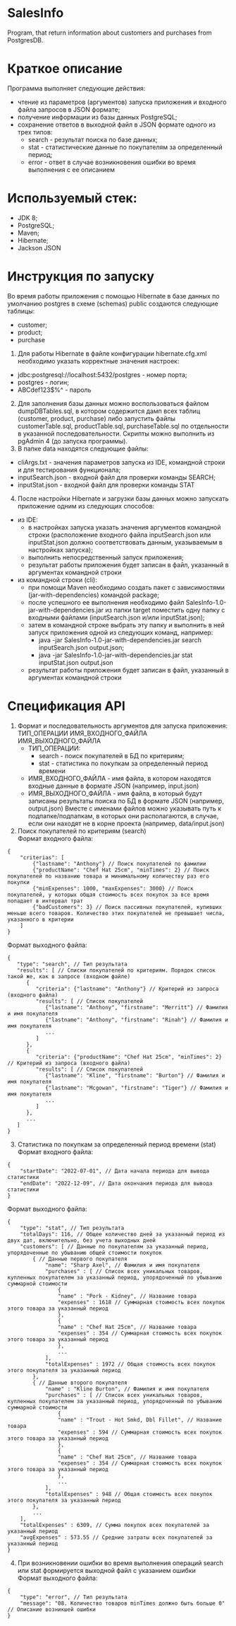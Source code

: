 # SalesInfo
Program, that return information about customers and purchases from PostgresDB.

# Краткое описание
Программа выполняет следующие действия:
* чтение из параметров (аргументов) запуска приложения и входного файла запросов в JSON формате;
* получение информации из базы данных PostgreSQL;
* сохранение ответов в выходной файл в JSON формате одного из трех типов:
    - search - результат поиска по базе данных;
    - stat - статистические данные по покупателям за определенный период;
    - error - ответ в случае возникновения ошибки во время выполнения с ее описанием

# Используемый стек:
* JDK 8;
* PostgreSQL;
* Maven;
* Hibernate;
* Jackson JSON

# Инструкция по запуску

Во время работы приложения с помощью Hibernate в базе данных по умолчанию postgres в схеме (schemas) public
создаются следующие таблицы:
* customer;
* product;
* purchase

1. Для работы Hibernate в файле конфигурации hibernate.cfg.xml необходимо указать корректные
значения настроек:
* <property name="connection.url">jdbc:postgresql://localhost:5432/postgres</property> - номер порта;
* <property name="connection.username">postgres</property> - логин;
* <property name="connection.password">ABCdef123$%^</property> - пароль
2. Для заполнения базы данных можно воспользоваться файлом dumpDBTables.sql, в котором содержится дамп
всех таблиц (customer, product, purchase) либо запустить файлы customerTable.sql, productTable.sql, purchaseTable.sql 
по отдельности в указанной последовательности. Скрипты можно выполнить из pgAdmin 4 (до запуска программы).
3. В папке data находятся следующие файлы:
* cliArgs.txt - значения параметров запуска из IDE, командной строки и для тестирования функционала;
* inputSearch.json - входной файл для проверки команды SEARCH;
* inputStat.json - входной файл для проверки команды STAT
4. После настройки Hibernate и загрузки базы данных можно запускать приложение одним из следующих способов:
* из IDE:
    - в настройках запуска указать значения аргументов командной строки (расположение входного файла inputSearch.json 
    или inputStat.json должно соответствовать данным, указываемым в настройках запуска);
    - выполнить непосредственный запуск приложения;
    - результат работы приложения будет записан в файл, указанный в аргументах командной строки
* из командной строки (cli):
    - при помощи Maven необходимо создать пакет с зависимостями (jar-with-dependencies) командой package;
    - после успешного ее выполнения необходимо файл SalesInfo-1.0-jar-with-dependencies.jar из папки target поместить
    одну папку с входными файлами (inputSearch.json и/или inputStat.json);
    - затем в командной строке выбрать эту папку и выполнить в ней запуск приложения одной из следующих команд, например:
        * java -jar SalesInfo-1.0-jar-with-dependencies.jar search inputSearch.json output.json;
        * java -jar SalesInfo-1.0-jar-with-dependencies.jar stat inputStat.json output.json
    - результат работы приложения будет записан в файл, указанный в аргументах командной строки

# Спецификация API

1. Формат и последовательность аргументов для запуска приложения:  
   ТИП_ОПЕРАЦИИ ИМЯ_ВХОДНОГО_ФАЙЛА ИМЯ_ВЫХОДНОГО_ФАЙЛА
   - ТИП_ОПЕРАЦИИ:
      * search - поиск покупателей в БД по критериям;
      * stat - статистика по покупкам за определенный период времени
   - ИМЯ_ВХОДНОГО_ФАЙЛА - имя файла, в котором находятся входные данные в формате JSON (например, input.json)
   - ИМЯ_ВЫХОДНОГО_ФАЙЛА - имя файла, в который будут записаны результаты поиска по БД в формате JSON (например, output.json)
   Вместе с именами файлов можно указывать путь к подпапке/подпапкам, в которых они располагаются, в случае, если они 
   находят не в корне проекта (например, data/input.json) 
2. Поиск покупателей по критериям (search)  
Формат входного файла:
```
{
    "criterias": [
        {"lastname": "Anthony"} // Поиск покупателей по фамилии
        {"productName": "Chef Hat 25cm", "minTimes": 2} // Поиск покупателей по названию товара и минимальному количеству раз его покупки
        {"minExpenses": 1000, "maxExpenses": 3000} // Поиск покупателей, у которых общая стоимость всех покупок за все время попадает в интервал трат
        {"badCustomers": 3} // Поиск пассивных покупателей, купивших меньше всего товаров. Количество этих покупателей не превышает числа, указанного в критерии
    ]
}
```
Формат выходного файла:
```
{
   "type": "search", // Тип результата
   "results": [ // Списки покупателей по критериям. Порядок список такой же, как в запросе (входном файле)
      {
         "criteria": {"lastname": "Anthony"} // Критерий из запроса (входного файла)
         "results": [ // Список покупателей
            {"lastname": "Anthony", "firstname": "Merritt"} // Фамилия и имя покупателя
            {"lastname": "Anthony", "firstname": "Rinah"} // Фамилия и имя покупателя
            ...
         ]  
      },
      {
         "criteria": {"productName": "Chef Hat 25cm", "minTimes": 2} // Критерий из запроса (входного файла)
         "results": [ // Список покупателей
            {"lastname": "Kline", "firstname": "Burton"} // Фамилия и имя покупателя
            {"lastname": "Mcgowan", "firstname": "Tiger"} // Фамилия и имя покупателя
            ...
         ]
      },
      ...
   ]
}
```
3. Статистика по покупкам за определенный период времени (stat)  
Формат входного файла:
```
{
    "startDate": "2022-07-01", // Дата начала периода для вывода статистики
    "endDate": "2022-12-09", // Дата окончания периода для вывода статистики
}
```
Формат выходного файла:
```
{
    "type": "stat", // Тип результата
    "totalDays": 116, // Общее количество дней за указанный период из двух дат, включительно, без учета выходных дней
    "customers": [ // Данные по покупателям за указанный период, упорядоченные по убыванию общей стоимости покупок
        { // Данные первого покупателя
            "name": "Sharp Axel", // Фамилия и имя покупателя
            "purchases" : [ // Список всех уникальных товаров, купленных покупателем за указанный период, упорядоченный по убыванию суммарной стоимости
                {
                "name" : "Pork - Kidney", // Название товара
                "expenses" : 1618 // Суммарная стоимость всех покупок этого товара за указанный период
                },
                {
                "name" : "Chef Hat 25cm", // Название товара
                "expenses" : 354 // Суммарная стоимость всех покупок этого товара за указанный период
                },
                ...
            ],
            "totalExpenses" : 1972 // Общая стоимость всех покупок этого покупателя за указанный период
        },
        { // Данные второго покупателя
            "name" : "Kline Burton", // Фамилия и имя покупателя
            "purchases" : [ // Список всех уникальных товаров, купленных покупателем за указанный период, упорядоченный по убыванию суммарной стоимости
                {
                "name" : "Trout - Hot Smkd, Dbl Fillet", // Название товара
                "expenses" : 594 // Суммарная стоимость всех покупок этого товара за указанный период
                },
                {
                "name" : "Chef Hat 25cm", // Название товара
                "expenses" : 354 // Суммарная стоимость всех покупок этого товара за указанный период
                },
                ...
            ],
            "totalExpenses" : 948 // Общая стоимость всех покупок этого покупателя за указанный период
        },
        ...
    ],
    "totalExpenses" : 6309, // Сумма покупок всех покупателей за указанный период
    "avgExpenses" : 573.55 // Средние затраты всех покупателей за указанный период
}
```
4. При возникновении ошибки во время выполнения операций search или stat формируется выходной файл с указанием ошибки  
Формат выходного файла:
```
{
    "type": "error", // Тип результата
    "message": "08. Количество товаров minTimes должно быть больше 0" // Описание возникшей ошибки
}
```